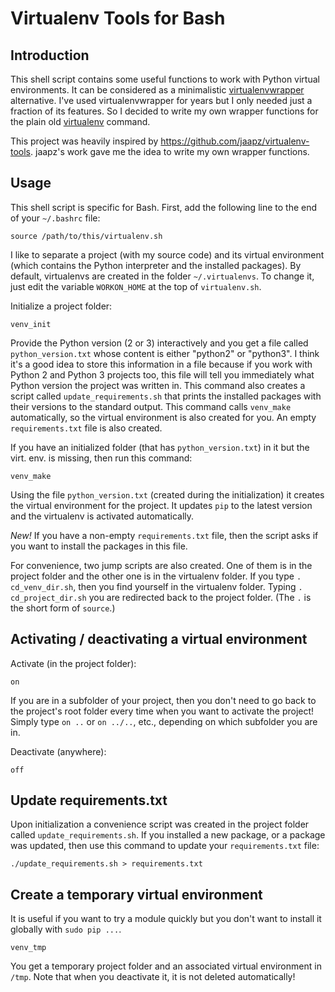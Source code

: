 Virtualenv Tools for Bash
=========================

Introduction
------------
This shell script contains some useful functions to work with
Python virtual environments. It can be considered as a minimalistic
[virtualenvwrapper](https://virtualenvwrapper.readthedocs.org/en/latest/)
alternative. I've used virtualenvwrapper for years but I
only needed just a fraction of its features. So I decided
to write my own wrapper functions for the plain old
[virtualenv](https://virtualenv.readthedocs.org/en/latest/) command.

This project was heavily inspired by
<https://github.com/jaapz/virtualenv-tools>. jaapz's work gave me the
idea to write my own wrapper functions.

Usage
-----
This shell script is specific for Bash. First, add the following line
to the end of your `~/.bashrc` file:

    source /path/to/this/virtualenv.sh

I like to separate a project (with my source code) and its virtual
environment (which contains the Python interpreter and the installed
packages). By default, virtualenvs are created in the folder
`~/.virtualenvs`. To change it, just edit the variable `WORKON_HOME`
at the top of `virtualenv.sh`.

Initialize a project folder:

    venv_init

Provide the Python version (2 or 3) interactively and you get a
file called `python_version.txt` whose content is either
"python2" or "python3". I think it's a good idea to store this
information in a file because if you work with Python 2 and
Python 3 projects too, this file will tell you immediately
what Python version the project was written in. This command also
creates a script called `update_requirements.sh` that prints the
installed packages with their versions to the standard output.
This command calls `venv_make` automatically,
so the virtual environment is also created for you. An empty
`requirements.txt` file is also created.

If you have an initialized folder (that has `python_version.txt`)
in it but the virt. env. is missing, then run this command:

    venv_make

Using the file `python_version.txt` (created during the initialization)
it creates the virtual environment for the project. It updates `pip` to
the latest version and the virtualenv is activated automatically.

*New!* If you have a non-empty `requirements.txt` file, then the
script asks if you want to install the packages in this file.

For convenience, two jump scripts are also created. One of them is in
the project folder and the other one is in the virtualenv folder. If
you type `. cd_venv_dir.sh`, then you find yourself in the virtualenv
folder. Typing `. cd_project_dir.sh` you are redirected back to the
project folder. (The `.` is the short form of `source`.)

Activating / deactivating a virtual environment
-----------------------------------------------
Activate (in the project folder):

    on

If you are in a subfolder of your project, then you
don't need to go back to the project's root folder every time when
you want to activate the project! Simply type `on ..` or `on ../..`, etc.,
depending on which subfolder you are in.

Deactivate (anywhere):

    off

Update requirements.txt
-----------------------
Upon initialization a convenience script was created in the project
folder called `update_requirements.sh`. If you installed a new
package, or a package was updated, then use this command to
update your `requirements.txt` file:

    ./update_requirements.sh > requirements.txt

Create a temporary virtual environment
--------------------------------------
It is useful if you want to try a module quickly but you don't want to
install it globally with `sudo pip ...`.

    venv_tmp

You get a temporary project folder and an associated virtual environment
in `/tmp`. Note that when you deactivate it, it is not deleted
automatically!
